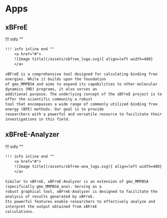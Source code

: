# Apps 

## xBFreE 

!!! info ""

    !!! info inline end ""
        <a href="#">
        ![Image title](/assets/xbfree_logo.svg){ align=left width=400}
        </a>

    xBFreE is a comprehensive tool designed for calculating binding free energies. While it builds upon the foundation 
    of gmx_MMPBSA and aims to expand its capabilities to other molecular dynamics (MD) programs, it also serves an 
    additional purpose. The underlying concept of the xBFreE project is to offer the scientific community a robust 
    tool that encompasses a wide range of commonly utilized binding free energy (BFE) methods. Our goal is to provide 
    researchers with a powerful and versatile resource to facilitate their investigations in this field. 
        

## xBFreE-Analyzer

!!! info  ""
    
    !!! info inline end ""
        <a href="#">
        ![Image title](/assets/xbfree-ana_logo.svg){ align=left width=400}
        </a>

    Similar to xBFreE, xBFreE-Analyzer is an extension of gmx_MMPBSA (specifically gmx_MMPBSA_ana). Serving as a 
    robust graphical tool, xBFreE-Analyzer is designed to facilitate the analysis of results generated by xBFreE. 
    Its powerful features enable researchers to effectively analyze and interpret the output obtained from xBFreE 
    calculations.
